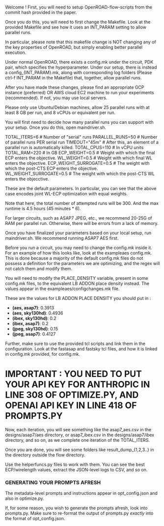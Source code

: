 Welcome ! First, you will need to setup OpenROAD-flow-scripts from the commit hash provided in the paper.

Once you do this, you will need to first change the Makefile. Look at the provided Makefile and see how it uses an INT_PARAM setting to allow parallel runs.

In particular, please note that this makefile change is NOT changing any of the key properties of OpenROAD, but simply enabling better parallel execution.

Under normal OpenROAD, there exists a config.mk under the circuit, PDK pair, which specifies the hyperparameter. Under our setup, there is instead a config_{INT_PARAM}.mk, along with corresponding log folders (Please ctrl-f INT_PARAM in the Makefile) that, together, allow parallel runs.

After you have made these changes, please find an appropriate GCP instance (preferred) OR AWS cloud EC2 machine to run your experiments (recommended). If not, you may use local servers.

Please only use Ubuntu/Debian machines, allow 25 parallel runs with at least 8 GB per run, and 8 vCPUs or equivalent per run.

You will first need to decide how many parallel runs you can support with your setup. Once you do this, open maindriver.sh.

TOTAL_ITERS=6 # Number of "serial" runs
PARALLEL_RUNS=50 # Number of parallel runs PER serial run
TIMEOUT="45m" # After this, an element of a parallel run is automatically killed.
TOTAL_CPUS=110 # In vCPU units
TOTAL_RAM=220 # In GB
ECP_WEIGHT=0.5 # Weight with which the final ECP enters the objective.
WL_WEIGHT=0.5 # Weight with which final WL enters the objective.
ECP_WEIGHT_SURROGATE=0.5 # The weight with which the post-CTS ECP enters the objective.
WL_WEIGHT_SURROGATE=0.5 # The weight with which the post-CTS WL enters the objecctive.

These are the default parameters. In particular, you can see that the above case encodes joint WL-ECP optimization with equal weights.

Note that here, the total number of attempted runs will be 300. And the max runtime is 4.5 hours (45 minutes * 6).

For larger circuits, such as ASAP7 JPEG, etc., we recommend 20-25G of RAM per parallel run. Otherwise, there will be errors from a lack of memory.

Once you have finalized your parameters based on your local setup, run maindriver.sh. We recommend running ASAP7 AES first.

Before you run a circuit, you may need to change the config.mk inside it. For an example of how this looks like, look at the exampleaes config.mk. This is done because a majority of the default config.mk files do not possess a definition for the parameters we are optimizing, and the regex will not catch them and modify them.

You will need to modify the PLACE_DENSITY variable, present in some config.mk files, to the equivalent LB ADDON place density instead. The values appear in the exampleaes/configchanges.mk file.

These are the values for LB ADDON PLACE DENSITY you should put in :

- **(aes, asap7)**: 0.3913  
- **(aes, sky130hd)**: 0.4936  
- **(ibex, sky130hd)**: 0.2  
- **(ibex, asap7)**: 0.2  
- **(jpeg, sky130hd)**: 0.15  
- **(jpeg, asap7)**: 0.4127

Further, make sure to use the provided tcl scripts and link them in the configuration. Look at the fastasap and fastsky tcl files, and how it is linked in config.mk provided, for config.mk.

# IMPORTANT : YOU NEED TO PUT YOUR API KEY FOR ANTHROPIC IN LINE 308 OF OPTIMIZE.PY, AND OPENAI API KEY IN LINE 418 OF PROMPTS.PY

Now, each iteration, you will see something like the asap7_aes.csv in the designs/asap7/aes directory, or asap7_ibex.csv in the designs/asap7/ibex directory, and so on, as we complete one iteration of the TOTAL_ITERS.

Once you are done, you will see some folders like result_dump_{1,2,3..} in the directory outside the flow directory.

Use the helperfuncs.py files to work with them. You can see the best ECP/wirelength values, extract the JSON-level logs to CSV, and so on.

### GENERATING YOUR PROMPTS AFRESH ###

The metadata-level prompts and instructions appear in opt_config.json and also in optimize.py.

If, for some reason, you wish to generate the prompts afresh, look into prompts.py. Make sure to re-format the output of prompts.py *exactly* into the format of opt_config.json.
